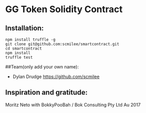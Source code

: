 # GG Token Solidity Contract

## Installation:
~~~
npm install truffle -g
git clone git@github.com:scmilee/smartcontract.git
cd smartcontract
npm install
truffle test
~~~

##Team(only add your own name):
- Dylan Drudge https://github.com/scmilee

## Inspiration and gratitude: 

Moritz Neto with BokkyPooBah / Bok Consulting Pty Ltd Au 2017
